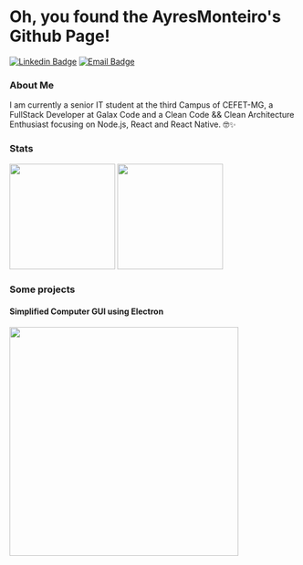 # Oh, you found the AyresMonteiro's Github Page!

[![Linkedin Badge](https://img.shields.io/badge/%7C-LinkedIn-58a6ff?style=for-the-badge&logo=Linkedin&logoColor=white)](https://www.linkedin.com/in/ayres-monteiro/)
[![Email Badge](https://img.shields.io/badge/%7C-ayres.computacao%40gmail.com-ff3636?style=for-the-badge&logo=Gmail&logoColor=white)](mailto:ayres.computacao@gmail.com)

### About Me

I am currently a senior IT student at the third Campus of CEFET-MG, a FullStack Developer at Galax Code and a Clean Code && Clean Architecture Enthusiast focusing on Node.js, React and React Native. 🤓✨

### Stats

<span name="github-stats">
  <img id="overview" height="185em" src="https://github-readme-stats.vercel.app/api?username=ayresmonteiro&show_icons=true&count_private=true&bg_color=75,0d1117,21262d&title_color=58a6ff&icon_color=58a6ff&border_color=58a6ff&text_color=f0f6fc" />
  <img id="most-used-languages" height="185em" src="https://github-readme-stats.vercel.app/api/top-langs/?username=AyresMonteiro&layout=compact&langs_count=8&bg_color=75,0d1117,21262d&title_color=58a6ff&icon_color=58a6ff&border_color=58a6ff&text_color=f0f6fc" />
</span>

### Some projects

#### Simplified Computer GUI using Electron
[<img src="https://i.imgur.com/RCwAZgW.png" width="401"/>](https://github.com/AyresMonteiro/gui-computador-simplificado-electron)
